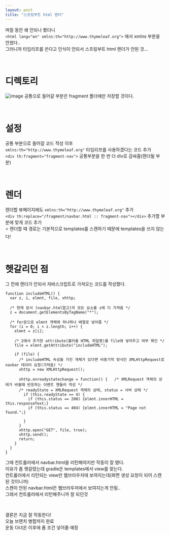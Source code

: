 ```yaml
---
layout: post
title: "스프링부트 html 렌더"
---
```


며칠 동안 왜 안되나 봤더니  
`<html lang="en" xmlns:th="http://www.thymeleaf.org">` 에서 xmlns 부분을 안썼다..  
그러니까 타임리프를 쓴다고 인식이 안되서 스프링부트 html 렌더가 안된 것...  

<br>

# 디렉토리
![image](https://user-images.githubusercontent.com/86642180/149716085-5691fb34-0b07-460a-b242-3174233722c4.png)
공통으로 들어갈 부분은 fragment 폴더에만 저장할 것이다.  

<br>

# 설정
공통 부분으로 들어갈 코드 작성 이후  
`xmlns:th="http://www.thymeleaf.org"` 타임리프를 사용하겠다는 코드 추가  
`<div th:fragment="fragment-nav">` 공통부분을 한 번 더 div로 감싸줌(렌더될 부분)  

<br>

# 렌더
렌더할 뷰페이지에도 `xmlns:th="http://www.thymeleaf.org"` 추가  
`<div th:replace="/fragment/navbar.html :: fragment-nav"></div>` 추가할 부분에 맞게 코드 추가  
⭐ 렌더할 때 경로는 기본적으로 templates를 스캔하기 때문에 templates을 쓰지 않는다!  

<br>

# 헷갈리던 점
그 전에 렌더가 안되서 자바스크립트로 가져오는 코드를 작성했다.  
```
function includeHTML() {
  var z, i, elmnt, file, xhttp;
  
  /* 현재 문서 (navbar.html말고)의 모든 요소를 z에 다 가져옴 */
  z = document.getElementsByTagName("*");
  
  /* for문으로 elmnt 객체에 하나하나 배열로 넣어줌 */
  for (i = 0; i < z.length; i++) {
    elmnt = z[i];
    
    /* 2에서 추가한 attribute(불러올 HTML 파일명)를 file에 넣어주고 여부 확인 */
    file = elmnt.getAttribute("includeHTML");
   
    if (file) {
      /* includeHTML 속성을 가진 개체가 있다면 비동기적 방식인 XMLHttpRequest로 navbar 데이터 요청(가져옴) */
      xhttp = new XMLHttpRequest();
      
      xhttp.onreadystatechange = function() {   /* XMLRequest 객체의 상태가 바뀔때 반응하는 이벤트 핸들러 작성 */
      /* readyState = XMLRequest 객체의 상태, status = 서버 상태 */
        if (this.readyState == 4) {
          if (this.status == 200) {elmnt.innerHTML = this.responseText;}
          if (this.status == 404) {elmnt.innerHTML = "Page not found.";}

        }
      }
      xhttp.open("GET", file, true);
      xhttp.send();
      return;
    }
  }
}
```
그때 컨트롤러에서 navbar.html을 리턴해야지만 작동이 잘 됐다.  
이유가 좀 헷갈렸는데 gradle은 templates에서 view를 찾는다.  
컨트롤러에서 리턴되는 view만 웹브라우저에 보여지는데(화면 생성 요청이 되어 스캔된 것이니까)  
스캔이 안된 navbar.html은 웹브라우저에서 보여지는게 안됨..  
그래서 컨트롤러에서 리턴해주니까 잘 되던것  

<br>

결론은 지금 잘 작동한다!  
오늘 브랜치 병합까지 완료  
운동 다녀온 이후에 폼 조건 넣어줄 예정  
